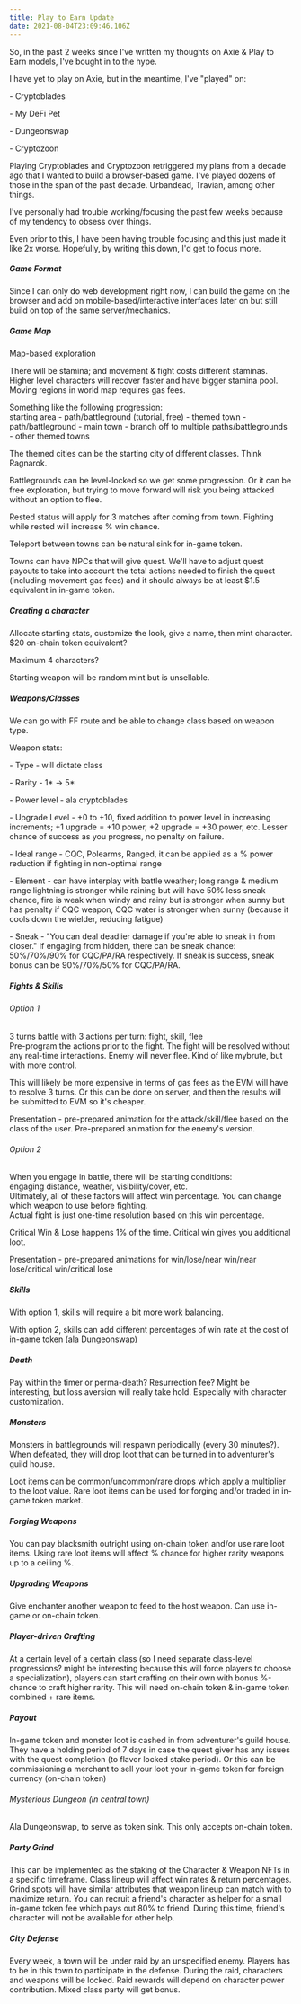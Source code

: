```yaml
---
title: Play to Earn Update
date: 2021-08-04T23:09:46.106Z
---
```

So, in the past 2 weeks since I've written my thoughts on Axie & Play to Earn models, I've bought in to the hype.

I have yet to play on Axie, but in the meantime, I've "played" on:

\- Cryptoblades

\- My DeFi Pet

\- Dungeonswap

\- Cryptozoon

Playing Cryptoblades and Cryptozoon retriggered my plans from a decade ago that I wanted to build a browser-based game. I've played dozens of those in the span of the past decade. Urbandead, Travian, among other things.

I've personally had trouble working/focusing the past few weeks because of my tendency to obsess over things. 

Even prior to this, I have been having trouble focusing and this just made it like 2x worse. Hopefully, by writing this down, I'd get to focus more.

##### Game Format

Since I can only do web development right now, I can build the game on the browser and add on mobile-based/interactive interfaces later on but still build on top of the same server/mechanics.

##### Game Map

Map-based exploration

There will be stamina; and movement & fight costs different staminas. Higher level characters will recover faster and have bigger stamina pool. Moving regions in world map requires gas fees.

Something like the following progression:\
starting area - path/battleground (tutorial, free) - themed town - path/battleground - main town - branch off to multiple paths/battlegrounds - other themed towns

The themed cities can be the starting city of different classes. Think Ragnarok.

Battlegrounds can be level-locked so we get some progression. Or it can be free exploration, but trying to move forward will risk you being attacked without an option to flee.

Rested status will apply for 3 matches after coming from town. Fighting while rested will increase % win chance. 

Teleport between towns can be natural sink for in-game token.

Towns can have NPCs that will give quest. We'll have to adjust quest payouts to take into account the total actions needed to finish the quest (including movement gas fees) and it should always be at least $1.5 equivalent in in-game token.

##### Creating a character

Allocate starting stats, customize the look, give a name, then mint character. $20 on-chain token equivalent?

Maximum 4 characters?

Starting weapon will be random mint but is unsellable.

##### Weapons/Classes

We can go with FF route and be able to change class based on weapon type. 

Weapon stats:

\- Type - will dictate class

\- Rarity - 1\* -> 5\*

\- Power level - ala cryptoblades

\- Upgrade Level - +0 to +10, fixed addition to power level in increasing increments; +1 upgrade = +10 power, +2 upgrade = +30 power, etc. Lesser chance of success as you progress, no penalty on failure.

\- Ideal range - CQC, Polearms, Ranged, it can be applied as a % power reduction if fighting in non-optimal range

\- Element - can have interplay with battle weather; long range & medium range lightning is stronger while raining but will have 50% less sneak chance, fire is weak when windy and rainy but is stronger when sunny but has penalty if CQC weapon, CQC water is stronger when sunny (because it cools down the wielder, reducing fatigue)

\- Sneak - "You can deal deadlier damage if you're able to sneak in from closer." If engaging from hidden, there can be sneak chance: 50%/70%/90% for CQC/PA/RA respectively. If sneak is success, sneak bonus can be 90%/70%/50% for CQC/PA/RA.

##### Fights & Skills

###### Option 1

3 turns battle with 3 actions per turn: fight, skill, flee\
Pre-program the actions prior to the fight. The fight will be resolved without any real-time interactions. Enemy will never flee. Kind of like mybrute, but with more control.

This will likely be more expensive in terms of gas fees as the EVM will have to resolve 3 turns. Or this can be done on server, and then the results will be submitted to EVM so it's cheaper.

Presentation - pre-prepared animation for the attack/skill/flee based on the class of the user. Pre-prepared animation for the enemy's version.

###### Option 2

When you engage in battle, there will be starting conditions:\
engaging distance, weather, visibility/cover, etc.\
Ultimately, all of these factors will affect win percentage. You can change which weapon to use before fighting.\
Actual fight is just one-time resolution based on this win percentage.

Critical Win & Lose happens 1% of the time. Critical win gives you additional loot.

Presentation - pre-prepared animations for win/lose/near win/near lose/critical win/critical lose

##### Skills

With option 1, skills will require a bit more work balancing.

With option 2, skills can add different percentages of win rate at the cost of in-game token (ala Dungeonswap)

##### Death

Pay within the timer or perma-death? Resurrection fee? Might be interesting, but loss aversion will really take hold. Especially with character customization.

##### Monsters

Monsters in battlegrounds will respawn periodically (every 30 minutes?). When defeated, they will drop loot that can be turned in to adventurer's guild house.

Loot items can be common/uncommon/rare drops which apply a multiplier to the loot value. Rare loot items can be used for forging and/or traded in in-game token market.

##### Forging Weapons

You can pay blacksmith outright using on-chain token and/or use rare loot items. Using rare loot items will affect % chance for higher rarity weapons up to a ceiling %.

##### Upgrading Weapons

Give enchanter another weapon to feed to the host weapon. Can use in-game or on-chain token.

##### Player-driven Crafting

At a certain level of a certain class (so I need separate class-level progressions? might be interesting because this will force players to choose a specialization), players can start crafting on their own with bonus %-chance to craft higher rarity. This will need on-chain token & in-game token combined + rare items.

##### Payout

In-game token and monster loot is cashed in from adventurer's guild house. They have a holding period of 7 days in case the quest giver has any issues with the quest completion (to flavor locked stake period). Or this can be commissioning a merchant to sell your loot your in-game token for foreign currency (on-chain token)

###### Mysterious Dungeon (in central town)

Ala Dungeonswap, to serve as token sink. This only accepts on-chain token.

##### Party Grind

This can be implemented as the staking of the Character & Weapon NFTs in a specific timeframe. Class lineup will affect win rates & return percentages. Grind spots will have similar attributes that weapon lineup can match with to maximize return. You can recruit a friend's character as helper for a small in-game token fee which pays out 80% to friend. During this time, friend's character will not be available for other help.

##### City Defense

Every week, a town will be under raid by an unspecified enemy. Players has to be in this town to participate in the defense. During the raid, characters and weapons will be locked. Raid rewards will depend on character power contribution. Mixed class party will get bonus.
